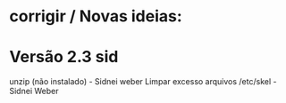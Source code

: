 # corrigir / Novas ideias:

# Versão 2.3 sid
unzip (não instalado) - Sidnei weber
Limpar excesso arquivos /etc/skel - Sidnei Weber
